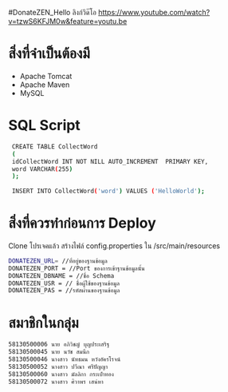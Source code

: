#DonateZEN_Hello 
ลิงก์วิด๊โอ https://www.youtube.com/watch?v=tzwS6KFJM0w&feature=youtu.be

# สิ่งที่จำเป็นต้องมี
 - Apache Tomcat
 - Apache Maven
 - MySQL 
 
# SQL Script

```bash
 CREATE TABLE CollectWord
 (
 idCollectWord INT NOT NILL AUTO_INCREMENT  PRIMARY KEY, 
 word VARCHAR(255)
 );
 
 INSERT INTO CollectWord('word') VALUES ('HelloWorld'); 
```

 
# สิ่งที่ควรทำก่อนการ Deploy
Clone โปรเจคแล้ว สร้างไฟล์ config.properties ใน /src/main/resources 
```bash
DONATEZEN_URL= //ที่อยู่ของฐานข้อมูล
DONATEZEN_PORT = //Port ของการเข้าฐานข้อมูลนั้น 
DONATEZEN_DBNAME = //ชื่อ Schema 
DONATEZEN_USR = // ชื่อผู้ใช้ของฐานข้อมูล
DONATEZEN_PAS = //รหัสผ่านของฐานข้อมูล
```

# สมาชิกในกลุ่ม 
```bash
58130500006 นาย อภิวิชญ์ บุญประเสริฐ
58130500045 นาย นวัช สมนึก
58130500046 นางสาว นัทธมน หวังอัครโรจน์
58130500052 นางสาว ปวีณา ศรีปัญญา
58130500060 นางสาว มัลลิกา กระเป๋าทอง
58130500072 นางสาว ศิวาพร เสน่หา
```
